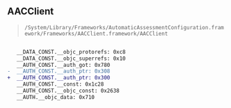 ## AACClient

> `/System/Library/Frameworks/AutomaticAssessmentConfiguration.framework/Frameworks/AACClient.framework/AACClient`

```diff

   __DATA_CONST.__objc_protorefs: 0xc8
   __DATA_CONST.__objc_superrefs: 0x10
   __AUTH_CONST.__auth_got: 0x780
-  __AUTH_CONST.__auth_ptr: 0x308
+  __AUTH_CONST.__auth_ptr: 0x300
   __AUTH_CONST.__const: 0x1c28
   __AUTH_CONST.__objc_const: 0x2638
   __AUTH.__objc_data: 0x710

```
